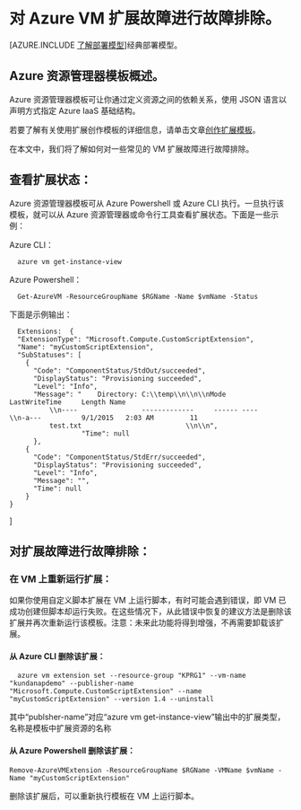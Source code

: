<properties
   pageTitle="对 Azure VM 扩展故障进行故障排除 | Windows Azure"
   description="了解如何对 Azure VM 扩展故障进行故障排除"
   services="virtual-machines"
   documentationCenter=""
   authors="kundanap"
   manager="timlt"
   editor=""
   tags="top-support-issue,azure-resource-manager"/>

<tags
   ms.service="virtual-machines"
   ms.date="09/01/2015"
   wacn.date="11/12/2015"/>

# 对 Azure VM 扩展故障进行故障排除。

[AZURE.INCLUDE [了解部署模型](../includes/learn-about-deployment-models-rm-include.md)]经典部署模型。


## Azure 资源管理器模板概述。

Azure 资源管理器模板可让你通过定义资源之间的依赖关系，使用 JSON 语言以声明方式指定 Azure IaaS 基础结构。


若要了解有关使用扩展创作模板的详细信息，请单击文章[创作扩展模板](/documentation/articles/virtual-machines-extensions-authoring-templates)。

在本文中，我们将了解如何对一些常见的 VM 扩展故障进行故障排除。

## 查看扩展状态：
Azure 资源管理器模板可从 Azure Powershell 或 Azure CLI 执行。一旦执行该模板，就可以从 Azure 资源管理器或命令行工具查看扩展状态。下面是一些示例：

Azure CLI：

      azure vm get-instance-view

Azure Powershell：

      Get-AzureVM -ResourceGroupName $RGName -Name $vmName -Status

下面是示例输出：

      Extensions:  {
      "ExtensionType": "Microsoft.Compute.CustomScriptExtension",
      "Name": "myCustomScriptExtension",
      "SubStatuses": [
        {
          "Code": "ComponentStatus/StdOut/succeeded",
          "DisplayStatus": "Provisioning succeeded",
          "Level": "Info",
          "Message": "    Directory: C:\\temp\\n\\n\\nMode                LastWriteTime     Length Name
              \\n----                -------------     ------ ----                              \\n-a---          9/1/2015   2:03 AM         11
              test.txt                          \\n\\n",
                      "Time": null
          },
        {
          "Code": "ComponentStatus/StdErr/succeeded",
          "DisplayStatus": "Provisioning succeeded",
          "Level": "Info",
          "Message": "",
          "Time": null
        }
    }
  ]

## 对扩展故障进行故障排除：

### 在 VM 上重新运行扩展：

如果你使用自定义脚本扩展在 VM 上运行脚本，有时可能会遇到错误，即 VM 已成功创建但脚本却运行失败。在这些情况下，从此错误中恢复的建议方法是删除该扩展并再次重新运行该模板。注意：未来此功能将得到增强，不再需要卸载该扩展。

#### 从 Azure CLI 删除该扩展：

      azure vm extension set --resource-group "KPRG1" --vm-name "kundanapdemo" --publisher-name "Microsoft.Compute.CustomScriptExtension" --name "myCustomScriptExtension" --version 1.4 --uninstall

其中“publsher-name”对应“azure vm get-instance-view”输出中的扩展类型，名称是模板中扩展资源的名称

#### 从 Azure Powershell 删除该扩展：

    Remove-AzureVMExtension -ResourceGroupName $RGName -VMName $vmName -Name "myCustomScriptExtension"

删除该扩展后，可以重新执行模板在 VM 上运行脚本。

<!---HONumber=Mooncake_1207_2015-->